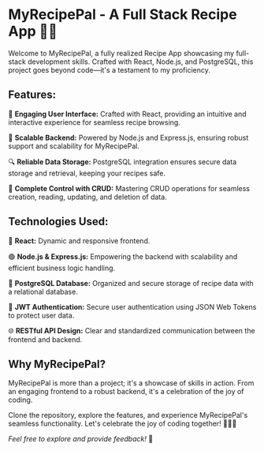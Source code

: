 # MyRecipePal - A Full Stack Recipe App 🍲🚀

Welcome to MyRecipePal, a fully realized Recipe App showcasing my full-stack development skills. Crafted with React, Node.js, and PostgreSQL, this project goes beyond code—it's a testament to my proficiency.

## Features:

🌟 **Engaging User Interface:**
Crafted with React, providing an intuitive and interactive experience for seamless recipe browsing.

🚀 **Scalable Backend:**
Powered by Node.js and Express.js, ensuring robust support and scalability for MyRecipePal.

🔍 **Reliable Data Storage:**
PostgreSQL integration ensures secure data storage and retrieval, keeping your recipes safe.

🔧 **Complete Control with CRUD:**
Mastering CRUD operations for seamless creation, reading, updating, and deletion of data.

## Technologies Used:

🔵 **React:**
Dynamic and responsive frontend.

🟢 **Node.js & Express.js:**
Empowering the backend with scalability and efficient business logic handling.

🐘 **PostgreSQL Database:**
Organized and secure storage of recipe data with a relational database.

🔑 **JWT Authentication:**
Secure user authentication using JSON Web Tokens to protect user data.

🌐 **RESTful API Design:**
Clear and standardized communication between the frontend and backend.

## Why MyRecipePal?

MyRecipePal is more than a project; it's a showcase of skills in action. From an engaging frontend to a robust backend, it's a celebration of the joy of coding.

Clone the repository, explore the features, and experience MyRecipePal's seamless functionality. Let's celebrate the joy of coding together! 🚀👨‍💻

*Feel free to explore and provide feedback!* 🌟
